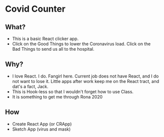 # Covid Counter

## What?
* This is a basic React clicker app.
* Click on the Good Things to lower the Coronavirus load. Click on the Bad Things to send us all to the hospital.

## Why? 
* I love React. I do. Fangirl here. Current job does not have React, and I do not want to lose it. Little apps after work keep me on the React tract, and dat's a fact, Jack.
* This is Hook-less so that I wouldn't forget how to use Class.
* It is something to get me through Rona 2020

## How
* Create React App (or CRApp)
* Sketch App (virus and mask)